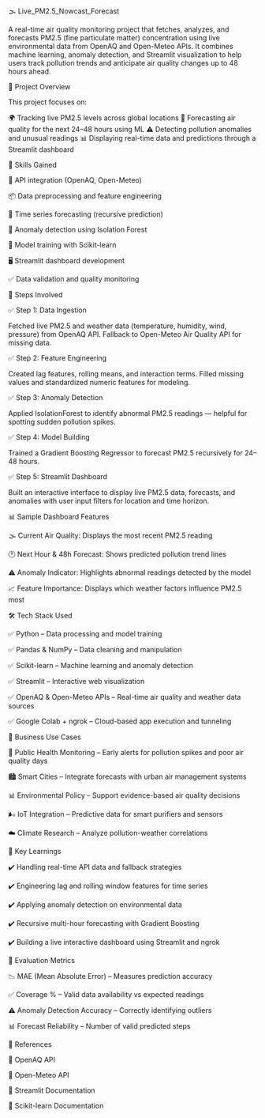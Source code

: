 🌫️ Live_PM2.5_Nowcast_Forecast

A real-time air quality monitoring project that fetches, analyzes, and forecasts PM2.5 (fine particulate matter) concentration using live environmental data from OpenAQ and Open-Meteo APIs.
It combines machine learning, anomaly detection, and Streamlit visualization to help users track pollution trends and anticipate air quality changes up to 48 hours ahead.

📌 Project Overview

This project focuses on:

🌍 Tracking live PM2.5 levels across global locations
💨 Forecasting air quality for the next 24–48 hours using ML
⚠️ Detecting pollution anomalies and unusual readings
📊 Displaying real-time data and predictions through a Streamlit dashboard

🧠 Skills Gained

🔗 API integration (OpenAQ, Open-Meteo)

📦 Data preprocessing and feature engineering

🤖 Time series forecasting (recursive prediction)

🚨 Anomaly detection using Isolation Forest

🧮 Model training with Scikit-learn

🖥️ Streamlit dashboard development

✅ Data validation and quality monitoring

🧩 Steps Involved

✅ Step 1: Data Ingestion

Fetched live PM2.5 and weather data (temperature, humidity, wind, pressure) from OpenAQ API.
Fallback to Open-Meteo Air Quality API for missing data.

✅ Step 2: Feature Engineering

Created lag features, rolling means, and interaction terms.
Filled missing values and standardized numeric features for modeling.

✅ Step 3: Anomaly Detection

Applied IsolationForest to identify abnormal PM2.5 readings — helpful for spotting sudden pollution spikes.

✅ Step 4: Model Building

Trained a Gradient Boosting Regressor to forecast PM2.5 recursively for 24–48 hours.

✅ Step 5: Streamlit Dashboard

Built an interactive interface to display live PM2.5 data, forecasts, and anomalies with user input filters for location and time horizon.

📊 Sample Dashboard Features

🌫️ Current Air Quality: Displays the most recent PM2.5 reading

🕐 Next Hour & 48h Forecast: Shows predicted pollution trend lines

⚠️ Anomaly Indicator: Highlights abnormal readings detected by the model

📈 Feature Importance: Displays which weather factors influence PM2.5 most

🛠 Tech Stack Used

✅ Python – Data processing and model training

✅ Pandas & NumPy – Data cleaning and manipulation

✅ Scikit-learn – Machine learning and anomaly detection

✅ Streamlit – Interactive web visualization

✅ OpenAQ & Open-Meteo APIs – Real-time air quality and weather data sources

✅ Google Colab + ngrok – Cloud-based app execution and tunneling

🎯 Business Use Cases

🏥 Public Health Monitoring – Early alerts for pollution spikes and poor air quality days

🏙️ Smart Cities – Integrate forecasts with urban air management systems

📊 Environmental Policy – Support evidence-based air quality decisions

🌬️ IoT Integration – Predictive data for smart purifiers and sensors

☁️ Climate Research – Analyze pollution-weather correlations

🧩 Key Learnings

✔️ Handling real-time API data and fallback strategies

✔️ Engineering lag and rolling window features for time series

✔️ Applying anomaly detection on environmental data

✔️ Recursive multi-hour forecasting with Gradient Boosting

✔️ Building a live interactive dashboard using Streamlit and ngrok

🧾 Evaluation Metrics

📉 MAE (Mean Absolute Error) – Measures prediction accuracy

✅ Coverage % – Valid data availability vs expected readings

⚠️ Anomaly Detection Accuracy – Correctly identifying outliers

📊 Forecast Reliability – Number of valid predicted steps


📎 References

🔗 OpenAQ API

🔗 Open-Meteo API

📘 Streamlit Documentation

🧠 Scikit-learn Documentation

